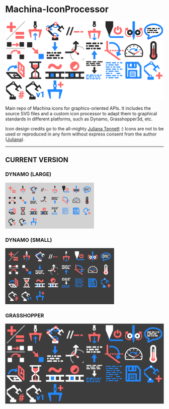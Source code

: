 # Machina-IconProcessor

![](https://github.com/RobotExMachina/Machina-IconProcessor/blob/master/svg_processor/contacts/MachinaIcons_Generic.png)

Main repo of Machina icons for graphics-oriented APIs. It includes the source SVG files and a custom icon processor to adapt them to graphical standards in different platforms, such as Dynamo, Grasshopper3d, etc.   

Icon design credits go to the all-mighty [Juliana Tennett](https://github.com/JulianaTennett) :) Icons are not to be used or reproduced in any form without express consent from the author ([Juliana](https://github.com/JulianaTennett)).

---
## CURRENT VERSION

### DYNAMO (LARGE)
![](https://github.com/RobotExMachina/Machina-IconProcessor/blob/master/svg_processor/contacts/MachinaIcons_Grasshopper.png)

### DYNAMO (SMALL)
![](https://github.com/RobotExMachina/Machina-IconProcessor/blob/master/svg_processor/contacts/MachinaIcons_Dynamo_Small.png)

### GRASSHOPPER
![](https://github.com/RobotExMachina/Machina-IconProcessor/blob/master/svg_processor/contacts/MachinaIcons_Dynamo_Large.png)